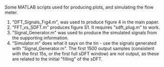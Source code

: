 Some MATLAB scripts used for producing plots, and simulating the flow meter. 
1) "DFT_Signals_Fig4.m", was used to produce figure 4 in the main paper. 
2) "FFT_vs_SDFT.m" produces figure S1. It requires "sdft_plug.m" to work. 
3) "Signal_Generator.m" was used to produce the simulated signals from the supporting information.
4) "Simulator.m" does what it says on the tin - use the signals generated with "Signal_Generator.m". The first 1500 output samples (consistent with the first 15s, or the first full sDFT window) are not output, as these are related to the initial "filling" of the sDFT.
